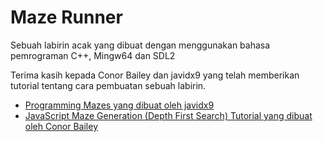 # Maze Runner
Sebuah labirin acak yang dibuat dengan menggunakan bahasa pemrograman C++, Mingw64 dan SDL2

Terima kasih kepada Conor Bailey dan javidx9 yang telah memberikan tutorial tentang cara pembuatan sebuah labirin.
- [Programming Mazes yang dibuat oleh javidx9](https://youtu.be/Y37-gB83HKE?si=rjzUcz7MTz-ziqcs)
- [JavaScript Maze Generation (Depth First Search) Tutorial yang dibuat oleh Conor Bailey](https://youtu.be/nHjqkLV_Tp0?si=FA4BAoio7qChhhzS)